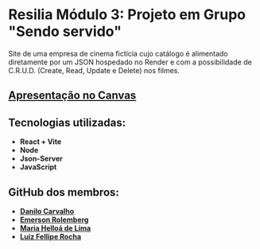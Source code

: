 # Resilia Módulo 3: Projeto em Grupo "Sendo servido"
Site de uma empresa de cinema fictícia cujo catálogo é alimentado diretamente por um JSON hospedado no Render e com a possibilidade de C.R.U.D. (Create, Read, Update e Delete) nos filmes.

## [Apresentação no Canvas](https://www.canva.com/design/DAFY3ikW7CM/KChEriwzrt46PXwoh3ENig/view?utm_content=DAFY3ikW7CM&utm_campaign=designshare&utm_medium=link2&utm_source=sharebutton#1)

## Tecnologias utilizadas:
- **React + Vite**
- **Node**
- **Json-Server**
- **JavaScript**

## GitHub dos membros:
- **[Danilo Carvalho](https://github.com/xdanrj)**
- **[Emerson Rolemberg](https://github.com/EmersonRolemberg)**
- **[Maria Helloá de Lima](https://github.com/MariaHelloa)**
- **[Luiz Fellipe Rocha](https://github.com/felpferreira)**
